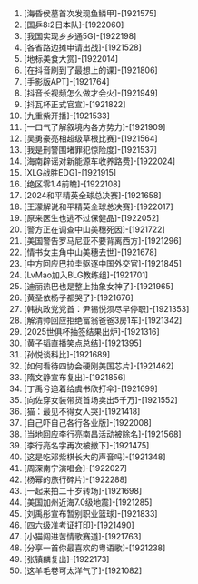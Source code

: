 
1. [海昏侯墓首次发现鱼鳞甲]-[1921575]
1. [国乒8:2日本队]-[1922060]
1. [我国实现乡乡通5G]-[1922198]
1. [各省路边摊申请出战]-[1921528]
1. [地标美食大赏]-[1922014]
1. [在抖音刷到了最想上的课]-[1921806]
1. [手影版APT]-[1921764]
1. [抖音长视频怎么做才会火]-[1921949]
1. [抖瓦杯正式官宣]-[1921822]
1. [九重紫开播]-[1921533]
1. [一口气了解叙境内各方势力]-[1921909]
1. [吴勇豪亮相超级草根比赛]-[1921564]
1. [我是刑警围堵罪犯惊险度]-[1921537]
1. [海南辟谣对新能源车收养路费]-[1922024]
1. [XLG战胜EDG]-[1921915]
1. [绝区零1.4前瞻]-[1922108]
1. [2024和平精英全球总决赛]-[1921658]
1. [王濛解说和平精英全球总决赛]-[1922017]
1. [原来医生也逃不过保健品]-[1922052]
1. [警方正在调查中山美穗死因]-[1921722]
1. [美国警告罗马尼亚不要背离西方]-[1921296]
1. [情书女主角中山美穗去世]-[1921678]
1. [中方回应巴拉圭驱逐中国外交官]-[1921845]
1. [LvMao加入BLG教练组]-[1921701]
1. [迪丽热巴也是整上抽象女神了]-[1921965]
1. [黄圣依杨子都哭了]-[1921676]
1. [韩执政党党首：尹锡悦须尽早停职]-[1921353]
1. [解清帅回应拒绝富翁爸爸3房1车]-[1921342]
1. [2025世俱杯抽签结果出炉]-[1921316]
1. [黄子韬直播笑点总结]-[1921395]
1. [孙悦谈科比]-[1921689]
1. [如何看待四协会硬刚美国芯片]-[1921462]
1. [隋文静宣布复出]-[1921856]
1. [丁禹兮追着给虞书欣打伞]-[1921699]
1. [向佐穿女装带货首场卖出5千万]-[1921552]
1. [猫：最见不得女人哭]-[1921418]
1. [自己吓自己各行各业版]-[1922008]
1. [当地回应李行亮南昌活动被除名]-[1921568]
1. [李行亮名字再次被撤下]-[1921475]
1. [这是吃邓紫棋长大的声音吗]-[1921348]
1. [周深南宁演唱会]-[1922027]
1. [杨幂的旅行碎片]-[1922288]
1. [一起来拍二十岁转场]-[1921698]
1. [美国加州近海7.0级地震]-[1921285]
1. [刘禹彤宣布暂别职业篮球]-[1921833]
1. [四六级准考证打印]-[1921490]
1. [小猫闯进苦情歌赛道]-[1921763]
1. [分享一首你最喜欢的粤语歌]-[1921238]
1. [张镇麟复出]-[1922173]
1. [这羊毛卷可太洋气了]-[1921082]